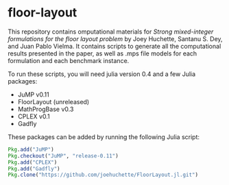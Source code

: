 # floor-layout
This repository contains omputational materials for _Strong mixed-integer formulations for the floor layout problem_ by Joey Huchette, Santanu S. Dey, and Juan Pablo Vielma. It contains scripts to generate all the computational results presented in the paper, as well as .mps file models for each formulation and each benchmark instance.

To run these scripts, you will need julia version 0.4 and a few Julia packages:
* JuMP v0.11
* FloorLayout (unreleased)
* MathProgBase v0.3
* CPLEX v0.1
* Gadfly

These packages can be added by running the following Julia script:
```jl
Pkg.add("JuMP")
Pkg.checkout("JuMP", "release-0.11")
Pkg.add("CPLEX")
Pkg.add("Gadfly")
Pkg.clone("https://github.com/joehuchette/FloorLayout.jl.git")
```
